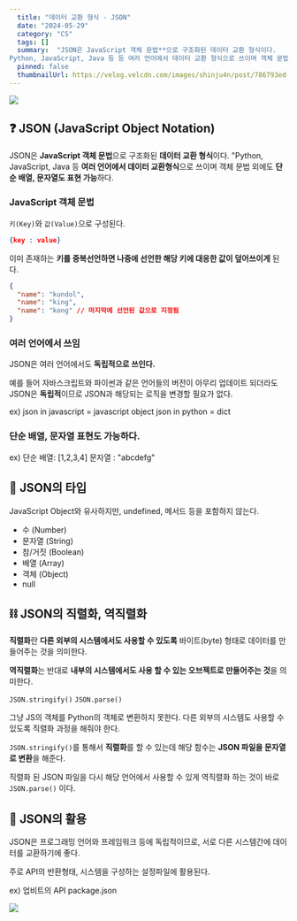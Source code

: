```yaml
---
  title: "데이터 교환 형식 - JSON"
  date: "2024-05-29"
  category: "CS"
  tags: []
  summary:  "JSON은 JavaScript 객체 문법**으로 구조화된 데이터 교환 형식이다.
Python, JavaScript, Java 등 등 여러 언어에서 데이터 교환 형식으로 쓰이며 객체 문법 외에도 단순 배열, 문자열도 표현 가능하다."
  pinned: false
  thumbnailUrl: https://velog.velcdn.com/images/shinju4n/post/786793ed-db65-4eec-9873-ed4334bacf33/image.png
---
```


![](https://velog.velcdn.com/images/shinju4n/post/786793ed-db65-4eec-9873-ed4334bacf33/image.png)

## ❓ JSON (JavaScript Object Notation)

JSON은 **JavaScript 객체 문법**으로 구조화된 **데이터 교환 형식**이다.
"Python, JavaScript, Java 등 **여러 언어에서 데이터 교환형식**으로 쓰이며 객체 문법 외에도 **단순 배열, 문자열도 표현 가능**하다.

### JavaScript 객체 문법

`키(Key)`와 `값(Value)`으로 구성된다.

```json
{key : value}
```

이미 존재하는 **키를 중복선언하면 나중에 선언한 해당 키에 대응한 값이 덮어쓰이게** 된다.

```json
{
  "name": "kundol",
  "name": "king",
  "name": "kong" // 마지막에 선언된 값으로 지정됨
}
```

### 여러 언어에서 쓰임

JSON은 여러 언어에서도 **독립적으로 쓰인다.**

예를 들어 자바스크립트와 파이썬과 같은 언어들의 버전이 아무리 업데이트 되더라도 JSON은 **독립적**이므로 JSON과 해당되는 로직을 변경할 필요가 없다.

ex)
json in javascript = javascript object
json in python = dict

### 단순 배열, 문자열 표현도 가능하다.

ex)
단순 배열: [1,2,3,4]
문자열 : "abcdefg"

## 🍡 JSON의 타입

JavaScript Object와 유사하지만, undefined, 메서드 등을 포함하지 않는다.

- 수 (Number)
- 문자열 (String)
- 참/거짓 (Boolean)
- 배열 (Array)
- 객체 (Object)
- null

## ⛓️ JSON의 직렬화, 역직렬화

**직렬화**란 **다른 외부의 시스템에서도 사용할 수 있도록** 바이트(byte) 형태로 데이터를 만들어주는 것을 의미한다.

**역직렬화**는 반대로 **내부의 시스템에서도 사용 할 수 있는 오브젝트로 만들어주는 것**을 의미한다.

`JSON.stringify()` `JSON.parse()`

그냥 JS의 객체를 Python의 객체로 변환하지 못한다.
다른 외부의 시스템도 사용할 수 있도록 직렬화 과정을 해줘야 한다.

`JSON.stringify()`를 통해서 **직렬화**를 할 수 있는데 해당 함수는 **JSON 파일을 문자열로 변환**을 해준다.

직렬화 된 JSON 파일을 다시 해당 언어에서 사용할 수 있게 역직렬화 하는 것이 바로 `JSON.parse()` 이다.

## 👋 JSON의 활용

JSON은 프로그래밍 언어와 프레임워크 등에 독립적이므로, 서로 다른 시스템간에 데이터를 교환하기에 좋다.

주로 API의 반환형태, 시스템을 구성하는 설정파일에 활용된다.

ex)
업비트의 API
package.json

![](https://velog.velcdn.com/images/shinju4n/post/cd61eae5-de26-486e-9486-7bdc9dbbf71d/image.png)
